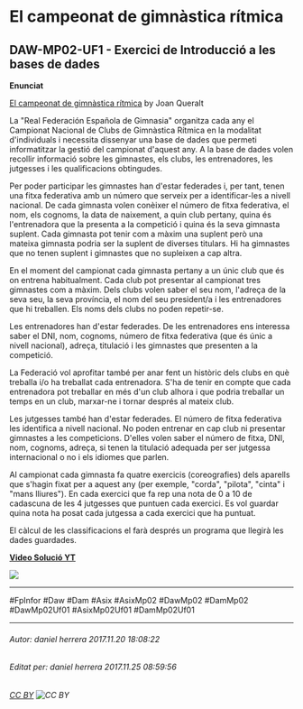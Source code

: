 # El campeonat de gimnàstica rítmica
## DAW-MP02-UF1 - Exercici de Introducció a les bases de dades
**Enunciat**

[El campeonat de gimnàstica rítmica](https://gitlab.com/joanq/DAM-M2-BasesDeDades/blob/master/UF1/2-model_ER/ritmica.adoc) by Joan Queralt

La "Real Federación Española de Gimnasia" organitza cada any el Campionat
Nacional de Clubs de Gimnàstica Rítmica en la modalitat d'individuals i
necessita dissenyar una base de dades que permeti informatitzar la gestió del
campionat d'aquest any. A la base de dades volen recollir informació sobre les
gimnastes, els clubs, les entrenadores, les jutgesses i les qualificacions
obtingudes.

Per poder participar les gimnastes han d'estar federades i, per tant, tenen una
fitxa federativa amb un número que serveix per a identificar-les a nivell
nacional. De cada gimnasta volen conèixer el número de fitxa federativa, el
nom, els cognoms, la data de naixement, a quin club pertany, quina és
l'entrenadora que la presenta a la competició i quina és la seva gimnasta
suplent. Cada gimnasta pot tenir com a màxim una suplent però una mateixa
gimnasta podria ser la suplent de diverses titulars. Hi ha gimnastes que no
tenen suplent i gimnastes que no supleixen a cap altra.

En el moment del campionat cada gimnasta pertany a un únic club que és on
entrena habitualment. Cada club pot presentar al campionat tres gimnastes
com a màxim. Dels clubs volen saber el seu nom, l'adreça de la seva seu,
la seva província, el nom del seu president/a i les entrenadores que hi
treballen. Els noms dels clubs no poden repetir-se.

Les entrenadores han d'estar federades. De les entrenadores ens interessa
saber el DNI, nom, cognoms, número de fitxa federativa (que és únic a nivell
nacional), adreça, titulació i les gimnastes que presenten a la competició.

La Federació vol aprofitar també per anar fent un històric dels clubs en què
treballa i/o ha treballat cada entrenadora. S'ha de tenir en compte que cada
entrenadora pot treballar en més d'un club alhora i que podria treballar un
temps en un club, marxar-ne i tornar després al mateix club.

Les jutgesses també han d'estar federades. El número de fitxa federativa les
identifica a nivell nacional. No poden entrenar en cap club ni presentar
gimnastes a les competicions. D'elles volen saber el número de fitxa, DNI, nom,
cognoms, adreça, si tenen la titulació adequada per ser jutgessa internacional
o no i els idiomes que parlen.

Al campionat cada gimnasta fa quatre exercicis (coreografies) dels aparells
que s'hagin fixat per a aquest any (per exemple, "corda", "pilota", "cinta" i
"mans lliures"). En cada exercici que fa rep una nota de 0 a 10 de cadascuna
de les 4 jutgesses que puntuen cada exercici. Es vol guardar quina nota ha
posat cada jutgessa a cada exercici que ha puntuat.

El càlcul de les classificacions el farà després un programa que llegirà les
dades guardades.

**[Video Solució YT](https://youtu.be/BylOpnVd0eY)**

![](https://i.imgur.com/ZhoBtlw.png)

---

#FpInfor #Daw #Dam #Asix #AsixMp02 #DawMp02 #DamMp02 #DawMp02Uf01 #AsixMp02Uf01 #DamMp02Uf01

---

###### Autor: daniel herrera 2017.11.20 18:08:22
###### Editat per: daniel herrera 2017.11.25 08:59:56
###### [CC BY](https://creativecommons.org/licenses/by/4.0/) ![CC BY](https://licensebuttons.net/l/by/3.0/80x15.png)

